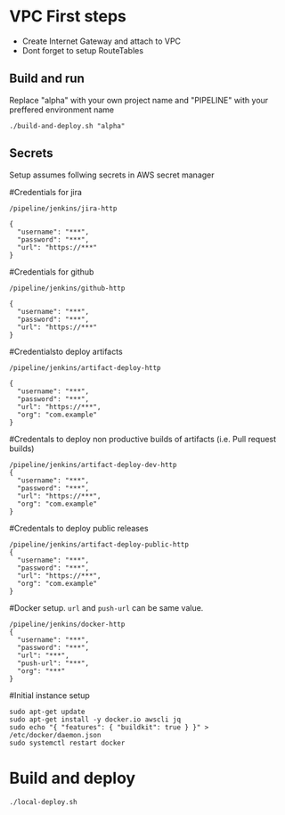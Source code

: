 # VPC First steps

- Create Internet Gateway and attach to VPC
- Dont forget to setup RouteTables


## Build and run 

Replace "alpha" with your own project name and "PIPELINE" with your preffered environment name

```
./build-and-deploy.sh "alpha"

```

## Secrets

Setup assumes follwing secrets in AWS secret manager


#Credentials for jira
```
/pipeline/jenkins/jira-http

{
  "username": "***",
  "password": "***",
  "url": "https://***"
}
```

#Credentials for github 
```
/pipeline/jenkins/github-http

{
  "username": "***",
  "password": "***",
  "url": "https://***"
}
```


#Credentialsto deploy artifacts
```
/pipeline/jenkins/artifact-deploy-http

{
  "username": "***",
  "password": "***",
  "url": "https://***",
  "org": "com.example"
}

```

#Credentals to deploy non productive builds of artifacts (i.e. Pull request builds)
```
/pipeline/jenkins/artifact-deploy-dev-http
{
  "username": "***",
  "password": "***",
  "url": "https://***",
  "org": "com.example"
}
```

#Credentals to deploy public releases
```
/pipeline/jenkins/artifact-deploy-public-http
{
  "username": "***",
  "password": "***",
  "url": "https://***",
  "org": "com.example"
}
```


#Docker setup. `url` and `push-url` can be same value. 
```
/pipeline/jenkins/docker-http
{
  "username": "***",
  "password": "***",
  "url": "***",
  "push-url": "***",
  "org": "***"
}
```

#Initial instance setup
```
sudo apt-get update
sudo apt-get install -y docker.io awscli jq
sudo echo "{ "features": { "buildkit": true } }" > /etc/docker/daemon.json
sudo systemctl restart docker
```

# Build and deploy
```
./local-deploy.sh
```
